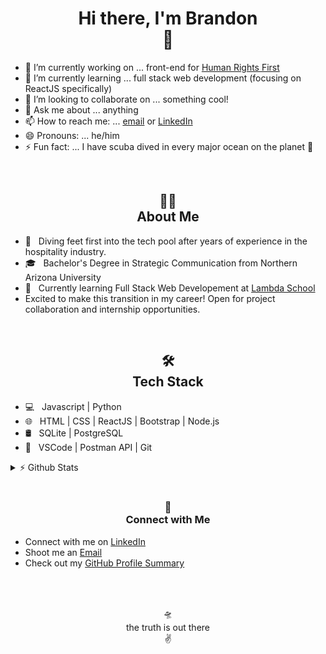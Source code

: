 <h1 align="center"> Hi there, I'm Brandon <br> 🤙</h1>


- 🔭 I’m currently working on ... front-end for [Human Rights First](https://www.humanrightsfirst.org/)
- 🌱 I’m currently learning ... full stack web development (focusing on ReactJS specifically) 
- 👯 I’m looking to collaborate on ... something cool!
- 💬 Ask me about ... anything
- 📫 How to reach me: ... [email](mailto:bgn4@nau.edu) or [LinkedIn](https://www.linkedin.com/in/brandon-g-neil/)
- 😄 Pronouns: ... he/him
- ⚡ Fun fact: ... I have scuba dived in every major ocean on the planet 🤿 

<br>
<h2 align="center"> 🤝🏻 <br> About Me </h2>

- 🤔 &nbsp; Diving feet first into the tech pool after years of experience in the hospitality industry. 
- 🎓 &nbsp; Bachelor's Degree in Strategic Communication from Northern Arizona University
- 🌱 &nbsp; Currently learning Full Stack Web Developement at [Lambda School](https://lambdaschool.com/)
- Excited to make this transition in my career! Open for project collaboration and internship opportunities. 

<br>
<h2 align="center">🛠 <br> Tech Stack</h2>

- 💻 &nbsp; Javascript | Python 
- 🌐 &nbsp; HTML | CSS | ReactJS | Bootstrap | Node.js 
- 🛢 &nbsp; SQLite | PostgreSQL
- 🔧 &nbsp; VSCode | Postman API | Git

<details>
 <summary>⚡ Github Stats</summary>
  <img alt="Brandon's github stats" src ="https://github-readme-stats.vercel.app/api?username=bneil7&show_icons=true&theme=none"/>
</details>

<br>
<h3 align="center"> 🔗 <br> Connect with Me </h3> 

 - Connect with me on [LinkedIn](https://www.linkedin.com/in/brandon-g-neil/)
 - Shoot me an [Email](mailto:bgn4@nau.edu) 
 - Check out my [GitHub Profile Summary](https://profile-summary-for-github.com/user/bneil7)

<br>
<br>

<p align="center">🛸 <br> the truth is out there <br> ✌️</p>
